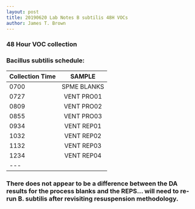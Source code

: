 ```yaml
---
layout: post
title: 20190620 Lab Notes B subtilis 48H VOCs
author: James T. Brown
---
```


### **48 Hour VOC collection**
### Bacillus subtilis schedule:

| Collection Time | SAMPLE |
|:--------|:-------:|
|0700	|SPME BLANKS| 
|0727	|VENT PRO01|
|0809	|VENT PRO02|
|0855	|VENT PRO03|
|0934  |VENT REP01|
|1032  |VENT REP02|
|1132  |VENT REP03|
|1234  |VENT REP04|
|---

### There does not appear to be a difference between the DA results for the process blanks and the REPS... will need to re-run B. subtilis after revisiting resuspension methodology.
